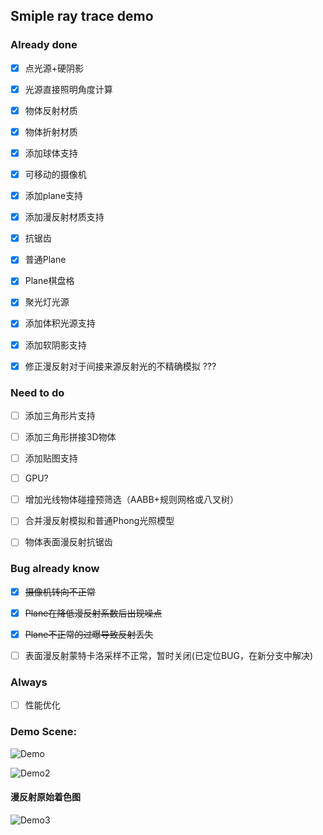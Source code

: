 ## Smiple ray trace demo


### Already done

- [x] 点光源+硬阴影
- [x] 光源直接照明角度计算
- [x] 物体反射材质
- [x] 物体折射材质
- [x] 添加球体支持
- [x] 可移动的摄像机
- [x] 添加plane支持
- [x] 添加漫反射材质支持 
- [x] 抗锯齿
- [x] 普通Plane
- [x] Plane棋盘格
- [x] 聚光灯光源
- [x] 添加体积光源支持
- [x] 添加软阴影支持
- [x] 修正漫反射对于间接来源反射光的不精确模拟 ???


### Need to do

- [ ] 添加三角形片支持
- [ ] 添加三角形拼接3D物体
- [ ] 添加贴图支持
- [ ] GPU?
- [ ] 增加光线物体碰撞预筛选（AABB+规则网格或八叉树）
- [ ] 合并漫反射模拟和普通Phong光照模型
- [ ] 物体表面漫反射抗锯齿


### Bug already know
- [x] ~~摄像机转向不正常~~
- [x] ~~Plane在降低漫反射系数后出现噪点~~
- [x] ~~Plane不正常的过曝导致反射丢失~~
- [ ] 表面漫反射蒙特卡洛采样不正常，暂时关闭(已定位BUG，在新分支中解决)


### Always
- [ ] 性能优化



### Demo Scene:

![Demo](http://121.49.97.197:10101/maozi/RTXmaomaozi/raw/f997811963cadd276eed63c174fb16c7cde13810/demo.png "Demo")

![Demo2](http://121.49.97.197:10101/maozi/RTXmaomaozi/raw/f997811963cadd276eed63c174fb16c7cde13810/demo2.png "Demo2")

#### 漫反射原始着色图
![Demo3](http://121.49.97.197:10101/maozi/RTXmaomaozi/raw/e3fb27ad364fb4a8c2dca448c7f2b781c32056c3/%E6%97%A0%E6%A0%87%E9%A2%98.png "Demo3")
